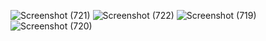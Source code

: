 
![Screenshot (721)](https://github.com/AgrawalTitiksha/Network-Anomaly-Detection/assets/157033164/2cdf00c3-90ca-47ef-915c-2fb10d8c31cd)
![Screenshot (722)](https://github.com/AgrawalTitiksha/Network-Anomaly-Detection/assets/157033164/c2a27579-6d06-4c24-8370-258f165c9212)
![Screenshot (719)](https://github.com/AgrawalTitiksha/Network-Anomaly-Detection/assets/157033164/9903197f-0bbd-47ed-84ab-4f37137895e6)
![Screenshot (720)](https://github.com/AgrawalTitiksha/Network-Anomaly-Detection/assets/157033164/86c7935d-7668-488b-b6cb-fe2256957e8a)
